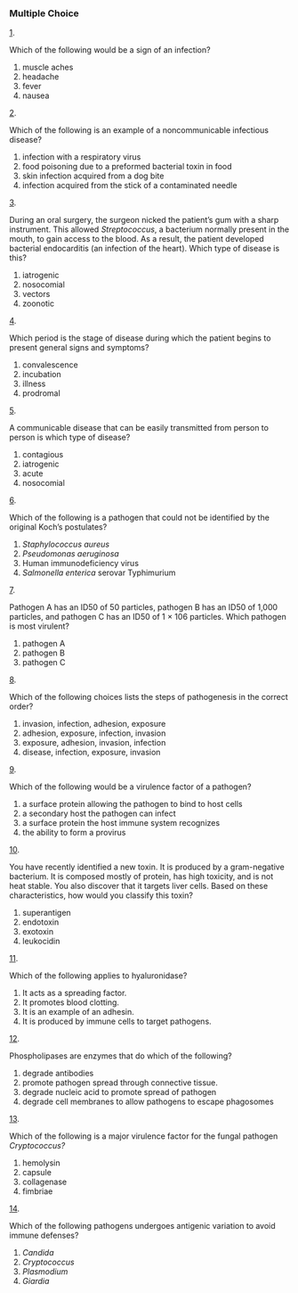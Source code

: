 ### Multiple Choice

[1](https://openstax.org/books/microbiology/pages/chapter-15#fs-id1167584979825-solution). 

Which of the following would be a sign of an infection?

1. muscle aches
2. headache
3. fever
4. nausea

[2](https://openstax.org/books/microbiology/pages/chapter-15#fs-id1167584863097-solution). 

Which of the following is an example of a noncommunicable infectious disease?

1. infection with a respiratory virus
2. food poisoning due to a preformed bacterial toxin in food
3. skin infection acquired from a dog bite
4. infection acquired from the stick of a contaminated needle

[3](https://openstax.org/books/microbiology/pages/chapter-15#fs-id1167583612623-solution). 

During an oral surgery, the surgeon nicked the patient’s gum with a sharp instrument. This allowed *Streptococcus*, a bacterium normally present in the mouth, to gain access to the blood. As a result, the patient developed bacterial endocarditis (an infection of the heart). Which type of disease is this?

1. iatrogenic
2. nosocomial
3. vectors
4. zoonotic

[4](https://openstax.org/books/microbiology/pages/chapter-15#fs-id1167583617658-solution). 

Which period is the stage of disease during which the patient begins to present general signs and symptoms?

1. convalescence
2. incubation
3. illness
4. prodromal

[5](https://openstax.org/books/microbiology/pages/chapter-15#fs-id1167583584429-solution). 

A communicable disease that can be easily transmitted from person to person is which type of disease?

1. contagious
2. iatrogenic
3. acute
4. nosocomial

[6](https://openstax.org/books/microbiology/pages/chapter-15#fs-id1167580152328-solution). 

Which of the following is a pathogen that could not be identified by the original Koch’s postulates?

1. *Staphylococcus aureus*
2. *Pseudomonas aeruginosa*
3. Human immunodeficiency virus
4. *Salmonella enterica* serovar Typhimurium

[7](https://openstax.org/books/microbiology/pages/chapter-15#fs-id1167582423366-solution). 

Pathogen A has an ID50 of 50 particles, pathogen B has an ID50 of 1,000 particles, and pathogen C has an ID50 of 1 × 106 particles. Which pathogen is most virulent?

1. pathogen A
2. pathogen B
3. pathogen C

[8](https://openstax.org/books/microbiology/pages/chapter-15#fs-id1167582472838-solution). 

Which of the following choices lists the steps of pathogenesis in the correct order?

1. invasion, infection, adhesion, exposure
2. adhesion, exposure, infection, invasion
3. exposure, adhesion, invasion, infection
4. disease, infection, exposure, invasion

[9](https://openstax.org/books/microbiology/pages/chapter-15#fs-id1167585080299-solution). 

Which of the following would be a virulence factor of a pathogen?

1. a surface protein allowing the pathogen to bind to host cells
2. a secondary host the pathogen can infect
3. a surface protein the host immune system recognizes
4. the ability to form a provirus

[10](https://openstax.org/books/microbiology/pages/chapter-15#fs-id1167584961866-solution). 

You have recently identified a new toxin. It is produced by a gram-negative bacterium. It is composed mostly of protein, has high toxicity, and is not heat stable. You also discover that it targets liver cells. Based on these characteristics, how would you classify this toxin?

1. superantigen
2. endotoxin
3. exotoxin
4. leukocidin

[11](https://openstax.org/books/microbiology/pages/chapter-15#fs-id1167583580324-solution). 

Which of the following applies to hyaluronidase?

1. It acts as a spreading factor.
2. It promotes blood clotting.
3. It is an example of an adhesin.
4. It is produced by immune cells to target pathogens.

[12](https://openstax.org/books/microbiology/pages/chapter-15#fs-id1167583711017-solution). 

Phospholipases are enzymes that do which of the following?

1. degrade antibodies
2. promote pathogen spread through connective tissue.
3. degrade nucleic acid to promote spread of pathogen
4. degrade cell membranes to allow pathogens to escape phagosomes

[13](https://openstax.org/books/microbiology/pages/chapter-15#fs-id1167584953385-solution). 

Which of the following is a major virulence factor for the fungal pathogen *Cryptococcus?*

1. hemolysin
2. capsule
3. collagenase
4. fimbriae

[14](https://openstax.org/books/microbiology/pages/chapter-15#fs-id1167583620629-solution). 

Which of the following pathogens undergoes antigenic variation to avoid immune defenses?

1. *Candida*
2. *Cryptococcus*
3. *Plasmodium*
4. *Giardia*